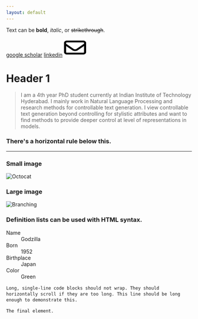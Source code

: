 ```yaml
---
layout: default
---
```


Text can be **bold**, _italic_, or ~~strikethrough~~.

[google scholar](https://scholar.google.com/citations?user=YbyzuEEAAAAJ&hl=en)
[linkedin](https://www.linkedin.com/in/aishwaryamdm/)
<a href="mailto:ao21resch11002@iith.ac.in">
<img src="assets/img/envelope-regular.svg" alt="mail_icon" width="60" height="50">
</a>


# Header 1

> I am a 4th year PhD student currently at Indian Institute of Technology Hyderabad. I mainly work in Natural Language Processing and research methods for controllable text generation.
I view controllable text generation beyond controlling for stylistic attributes and want to find methods to provide deeper control at level of representations in models.



### There's a horizontal rule below this.

* * *



### Small image

![Octocat](https://github.githubassets.com/images/icons/emoji/octocat.png)

### Large image

![Branching](https://guides.github.com/activities/hello-world/branching.png)


### Definition lists can be used with HTML syntax.

<dl>
<dt>Name</dt>
<dd>Godzilla</dd>
<dt>Born</dt>
<dd>1952</dd>
<dt>Birthplace</dt>
<dd>Japan</dd>
<dt>Color</dt>
<dd>Green</dd>
</dl>

```
Long, single-line code blocks should not wrap. They should horizontally scroll if they are too long. This line should be long enough to demonstrate this.
```

```
The final element.
```
